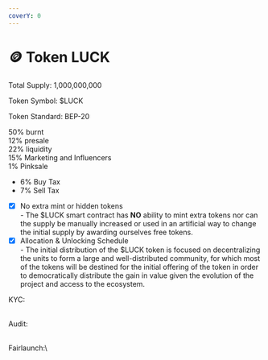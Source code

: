 ```yaml
---
coverY: 0
---
```


# 🪙 Token LUCK

Total Supply: 1,000,000,000

Token Symbol: $LUCK

Token Standard: BEP-20

50% burnt \
12% presale \
22% liquidity \
15% Marketing and Influencers\
1% Pinksale

* 6% Buy Tax&#x20;
* 7% Sell Tax&#x20;

<!---->

* [x] No extra mint or hidden tokens\
  \- The $LUCK smart contract has **NO** ability to mint extra tokens nor can the supply be manually increased or used in an artificial way to change the initial supply by awarding ourselves free tokens.
* [x] Allocation & Unlocking Schedule\
  \- The initial distribution of the $LUCK token is focused on decentralizing the units to form a large and well-distributed community, for which most of the tokens will be destined for the initial offering of the token in order to democratically distribute the gain in value given the evolution of the project and access to the ecosystem.

KYC:

\
Audit:

\
Fairlaunch:\


